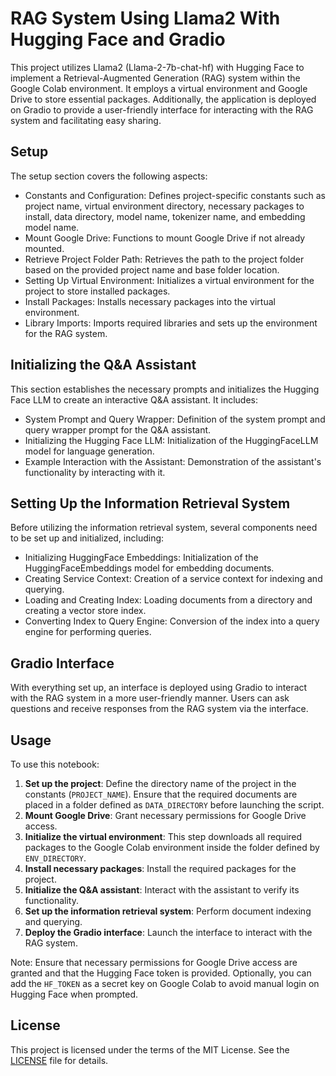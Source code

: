 # RAG System Using Llama2 With Hugging Face and Gradio

This project utilizes Llama2 (Llama-2-7b-chat-hf) with Hugging Face to implement a Retrieval-Augmented Generation (RAG) system within the Google Colab environment. It employs a virtual environment and Google Drive to store essential packages. Additionally, the application is deployed on Gradio to provide a user-friendly interface for interacting with the RAG system and facilitating easy sharing.

## Setup

The setup section covers the following aspects:

- Constants and Configuration: Defines project-specific constants such as project name, virtual environment directory, necessary packages to install, data directory, model name, tokenizer name, and embedding model name.
- Mount Google Drive: Functions to mount Google Drive if not already mounted.
- Retrieve Project Folder Path: Retrieves the path to the project folder based on the provided project name and base folder location.
- Setting Up Virtual Environment: Initializes a virtual environment for the project to store installed packages.
- Install Packages: Installs necessary packages into the virtual environment.
- Library Imports: Imports required libraries and sets up the environment for the RAG system.

## Initializing the Q&A Assistant

This section establishes the necessary prompts and initializes the Hugging Face LLM to create an interactive Q&A assistant. It includes:

- System Prompt and Query Wrapper: Definition of the system prompt and query wrapper prompt for the Q&A assistant.
- Initializing the Hugging Face LLM: Initialization of the HuggingFaceLLM model for language generation.
- Example Interaction with the Assistant: Demonstration of the assistant's functionality by interacting with it.

## Setting Up the Information Retrieval System

Before utilizing the information retrieval system, several components need to be set up and initialized, including:

- Initializing HuggingFace Embeddings: Initialization of the HuggingFaceEmbeddings model for embedding documents.
- Creating Service Context: Creation of a service context for indexing and querying.
- Loading and Creating Index: Loading documents from a directory and creating a vector store index.
- Converting Index to Query Engine: Conversion of the index into a query engine for performing queries.

## Gradio Interface

With everything set up, an interface is deployed using Gradio to interact with the RAG system in a more user-friendly manner. Users can ask questions and receive responses from the RAG system via the interface.

## Usage

To use this notebook:

1. **Set up the project**: Define the directory name of the project in the constants (`PROJECT_NAME`). Ensure that the required documents are placed in a folder defined as `DATA_DIRECTORY` before launching the script.
2. **Mount Google Drive**: Grant necessary permissions for Google Drive access.
3. **Initialize the virtual environment**: This step downloads all required packages to the Google Colab environment inside the folder defined by `ENV_DIRECTORY`.
4. **Install necessary packages**: Install the required packages for the project.
5. **Initialize the Q&A assistant**: Interact with the assistant to verify its functionality.
6. **Set up the information retrieval system**: Perform document indexing and querying.
7. **Deploy the Gradio interface**: Launch the interface to interact with the RAG system.

Note: Ensure that necessary permissions for Google Drive access are granted and that the Hugging Face token is provided. Optionally, you can add the `HF_TOKEN` as a secret key on Google Colab to avoid manual login on Hugging Face when prompted.

## License

This project is licensed under the terms of the MIT License. See the [LICENSE](LICENSE) file for details.